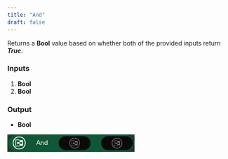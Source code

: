 ```yaml
---
title: "And"
draft: false
---
```

Returns a **Bool** value based on whether both of the provided inputs return **_True_**.
### Inputs
1. **Bool**
2. **Bool**
### Output
-   **Bool**

![And](https://raw.githubusercontent.com/battlefield-portal-community/Image-CDN/main/portal_blocks/And.png)